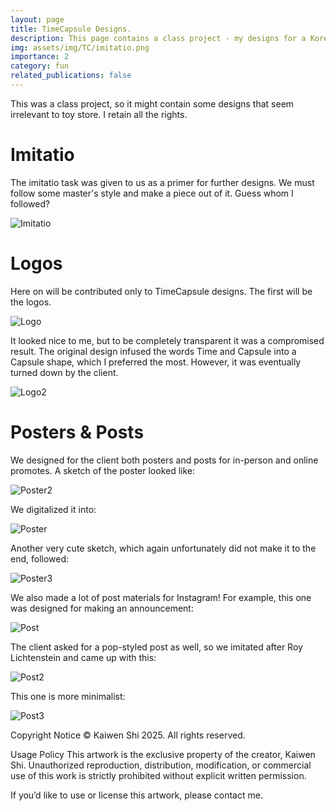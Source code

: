 ```yaml
---
layout: page
title: TimeCapsule Designs.
description: This page contains a class project - my designs for a Korea-Based toy store, TimeCapsule.
img: assets/img/TC/imitatio.png
importance: 2
category: fun
related_publications: false
---
```



This was a class project, so it might contain some designs that seem irrelevant to toy store. I retain all the rights.

# Imitatio

The imitatio task was given to us as a primer for further designs. We must follow some master's style and make a piece out of it. Guess whom I followed?

![Imitatio](https://KWFredShi.github.io/assets/img/TC/imitatio.png)

# Logos

Here on will be contributed only to TimeCapsule designs. The first will be the logos.

![Logo](https://KWFredShi.github.io/assets/img/TC/Logo.jpg)

It looked nice to me, but to be completely transparent it was a compromised result. The original design infused the words Time and Capsule into a Capsule shape, which I preferred the most. However, it was eventually turned down by the client.

![Logo2](https://KWFredShi.github.io/assets/img/TC/SketchLogo.jpg)

# Posters & Posts

We designed for the client both posters and posts for in-person and online promotes. A sketch of the poster looked like:

![Poster2](https://KWFredShi.github.io/assets/img/TC/SketchPoster.jpg)

We digitalized it into:

![Poster](https://KWFredShi.github.io/assets/img/TC/Poster.png)

Another very cute sketch, which again unfortunately did not make it to the end, followed:

![Poster3](https://KWFredShi.github.io/assets/img/TC/PosterFigure2.jpg)

We also made a lot of post materials for Instagram! For example, this one was designed for making an announcement:

![Post](https://KWFredShi.github.io/assets/img/TC/AnnouncementFinal.jpg)

The client asked for a pop-styled post as well, so we imitated after Roy Lichtenstein and came up with this:

![Post2](https://KWFredShi.github.io/assets/img/TC/2.png)

This one is more minimalist:

![Post3](https://KWFredShi.github.io/assets/img/TC/Post.png)




Copyright Notice
© Kaiwen Shi 2025. All rights reserved.

Usage Policy
This artwork is the exclusive property of the creator, Kaiwen Shi. Unauthorized reproduction, distribution, modification, or commercial use of this work is strictly prohibited without explicit written permission.

If you’d like to use or license this artwork, please contact me.